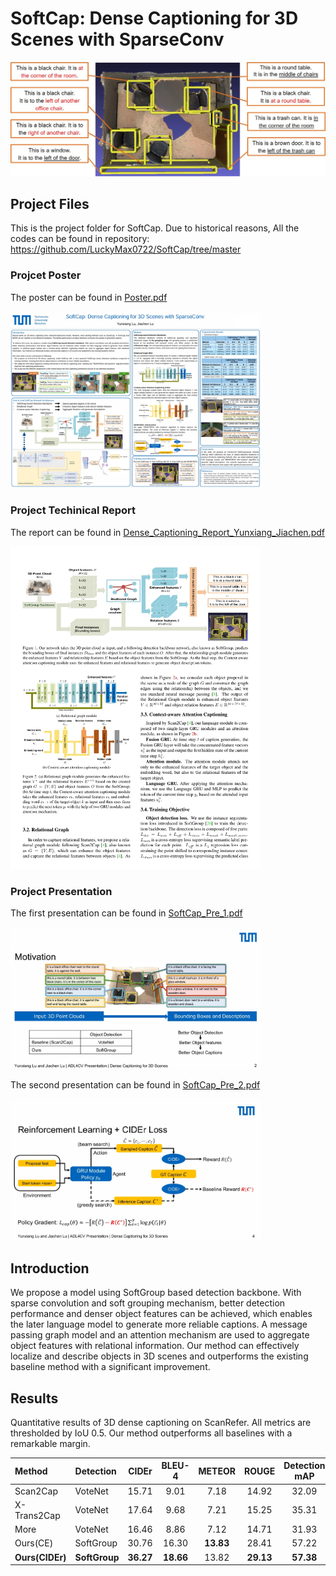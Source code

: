 # SoftCap: Dense Captioning for 3D Scenes with SparseConv


<p align="center"><img src="./cover_png/Vis_Room.jpg" width="600px"/></p>

## Project Files
This is the project folder for SoftCap.
Due to historical reasons, All the codes can be found in repository: https://github.com/LuckyMax0722/SoftCap/tree/master


### Projcet Poster
The poster can be found in [Poster.pdf](./Poster.pdf)
<p align="left"><img src="./cover_png/poster.png" width="400px"/></p>

### Project Techinical Report
The report can be found in [Dense_Captioning_Report_Yunxiang_Jiachen.pdf](./Dense_Captioning_Report_Yunxiang_Jiachen.pdf)
<p align="left"><img src="./cover_png/report.png" width="400px"/></p>

### Project Presentation
The first presentation can be found in [SoftCap_Pre_1.pdf](./SoftCap_Pre_1.pdf)
<p align="left"><img src="./cover_png/pre_1.png" width="400px"/></p>

The second presentation can be found in [SoftCap_Pre_2.pdf](./SoftCap_Pre_2.pdf)
<p align="left"><img src="./cover_png/pre_2.png" width="400px"/></p>

## Introduction
We propose a model using SoftGroup based detection backbone. With sparse convolution and soft grouping mechanism, 
better detection performance and denser object features can be achieved, which enables the later language model to 
generate more reliable captions. A message passing graph model and an attention mechanism are used to aggregate object 
features with relational information. Our method can effectively localize and describe objects in 3D scenes and 
outperforms the existing baseline method with a significant improvement.

## Results
Quantitative results of 3D dense captioning on ScanRefer. All metrics are thresholded by IoU 0.5. Our method outperforms 
all baselines with a remarkable margin.

| Method      | Detection |   CIDEr   | BLEU-4 | METEOR | ROUGE | Detection<br/>mAP |
|:------------|:---------|:---------:|:------:|:------:|:-----:|:-------------------:|
| Scan2Cap    |  VoteNet  |   15.71   |  9.01  |  7.18  | 14.92 | 32.09             |
| X-Trans2Cap |  VoteNet  |   17.64   |  9.68  |  7.21  | 15.25 | 35.31             |
| More        |  VoteNet  |   16.46   |  8.86  |  7.12  | 14.71 | 31.93             |
| Ours(CE)    | SoftGroup |   30.76   | 16.30  | **13.83**  | 28.41 | 57.22             |
| **Ours(CIDEr)** |        **SoftGroup**   | **36.27** | **18.66**  | 13.82  | **29.13** | **57.38**             |
